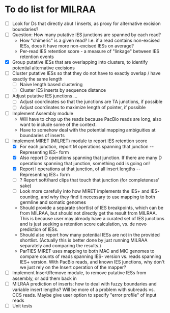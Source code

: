 To do list for MILRAA
=====================

 - [ ] Look for Ds that directly abut I inserts, as proxy for alternative
    excision boundaries?
 - [ ] Question: How many putative IES junctions are spanned by each read?
    - How "chimeric" is a given read? I.e. if a read contains non-excised IESs,
       does it have more non-excised IESs on average?
    - Per-read IES retention score - a measure of "linkage" between IES
       retention events
 - [x] Group putative IESs that are overlapping into clusters, to identify
     potential alternative excisions
 - [ ] Cluster putative IESs so that they do not have to exactly overlap / have
     exactly the same length
   - [ ] Naive length based clustering
   - [ ] Cluster IES inserts by sequence distance
 - [ ] Adjust putative IES junctions ...
   - [ ] Adjust coordinates so that the junctions are TA junctions, if possible
   - [ ] Adjust coordinates to maximize length of pointer, if possible
 - [ ] Implement Assembly module 
    - Will have to chop up the reads because PacBio reads are long, also want to
       include some of the context. 
    - Have to somehow deal with the potential mapping ambiguities at boundaries
       of inserts
 - [ ] Implement MIRET (MILRET) module to report IES retention score
    - [x] For each junction, report M operations spanning that junction 
        -- Representing IES- form
    - [x] Also report D operations spanning that junction. If there are many D
        operations spanning that junction, something odd is going on!
    - [x] Report I operations at that junction, of all insert lengths
        -- Representing IES+ form
    - [ ] ? Report soft/hard clips that touch that junction (for completeness'
        sake)
    - [ ] Look more carefully into how MIRET implements the IES+ and IES-
        counting, and why they find it necessary to use mapping to both germline
        and somatic genomes
    - Should provide a separate shortlist of IES breakpoints, which can be from
        MILRAA, but should not directly get the result from MILRAA. This is
        because user may already have a curated set of IES junctions and is just
        seeking a retention score calculation, vs. de novo prediction of IESs.
    - Should also report how many potential IESs are not in the provided
        shortlist. (Actually this is better done by just running MILRAA separately
        and comparing the results.)
    - ParTIES MIRET uses mapping to both MAC and MIC genomes to compare counts
        of reads spanning IES- version vs. reads spanning IES+ version. With
        PacBio reads, and known IES junctions, why don't we just rely on the
        Insert operation of the mapper? 
 - [ ] Implement Insert/Remove module, to remove putative IESs from assembly, or
     add them back in
 - [ ] MILRAA prediction of inserts: how to deal with fuzzy boundaries and
     variable insert lengths? Will be more of a problem with subreads vs. CCS
     reads. Maybe give user option to specify "error profile" of input reads
 - [ ] Unit tests
